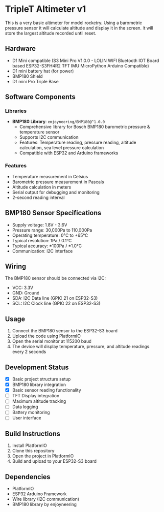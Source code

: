 # TripleT Altimeter v1

This is a very basic altimeter for model rocketry.
Using a barometric pressure sensor it will calculate altitude and display it in the screen.
It will store the largest altitude recorded until reset.

## Hardware
- D1 Mini compatible (S3 Mini Pro V1.0.0 - LOLIN WIFI Bluetooth IOT Board based ESP32-S3FH4R2 TFT IMU MicroPython Arduino Compatible)
- D1 mini battery hat (for power) 
- BMP180 Shield
- D1 mini Pro Triple Base

## Software Components

### Libraries
- **BMP180 Library**: `enjoyneering/BMP180@^1.0.0`
  - Comprehensive library for Bosch BMP180 barometric pressure & temperature sensor
  - Supports I2C communication
  - Features: Temperature reading, pressure reading, altitude calculation, sea level pressure calculation
  - Compatible with ESP32 and Arduino frameworks

### Features
- Temperature measurement in Celsius
- Barometric pressure measurement in Pascals
- Altitude calculation in meters
- Serial output for debugging and monitoring
- 2-second reading interval

## BMP180 Sensor Specifications
- Supply voltage: 1.8V - 3.6V
- Pressure range: 30,000Pa to 110,000Pa
- Operating temperature: 0°C to +65°C
- Typical resolution: 1Pa / 0.1°C
- Typical accuracy: ±100Pa / ±1.0°C
- Communication: I2C interface

## Wiring
The BMP180 sensor should be connected via I2C:
- VCC: 3.3V
- GND: Ground
- SDA: I2C Data line (GPIO 21 on ESP32-S3)
- SCL: I2C Clock line (GPIO 22 on ESP32-S3)

## Usage
1. Connect the BMP180 sensor to the ESP32-S3 board
2. Upload the code using PlatformIO
3. Open the serial monitor at 115200 baud
4. The device will display temperature, pressure, and altitude readings every 2 seconds

## Development Status
- [x] Basic project structure setup
- [x] BMP180 library integration
- [x] Basic sensor reading functionality
- [ ] TFT Display integration
- [ ] Maximum altitude tracking
- [ ] Data logging
- [ ] Battery monitoring
- [ ] User interface

## Build Instructions
1. Install PlatformIO
2. Clone this repository
3. Open the project in PlatformIO
4. Build and upload to your ESP32-S3 board

## Dependencies
- PlatformIO
- ESP32 Arduino Framework
- Wire library (I2C communication)
- BMP180 library by enjoyneering


